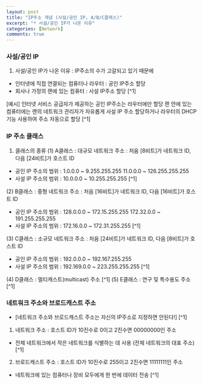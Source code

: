 ```yaml
---
layout: post
title: "IP주소 개념 (사설/공인 IP, A/B/C클래스)"
excerpt: "* 사설/공인 IP가 나온 이유"
categories: [Network]
comments: true
---
```





### 사설/공인 IP

1) 사설/공인 IP가 나온 이유 
: IP주소의 수가 고갈되고 있기 때문에 
- 인터넷에 직접 연결되는 컴퓨터나 라우터 : 공인 IP주소 할당
- 회사나 가정의 랜에 있는 컴퓨터 : 사설 IP주소 할당 [^1]

[예시]
인터넷 서비스 공급자가 제공하는 공인 IP주소는 라우터에만 할당
랜 안에 있는 컴퓨터에는 랜의 네트워크 관리자가 자유롭게 사설 IP 주소 할당하거나 라우터의 DHCP 기능 사용하여 주소 자동으로 할당 [^1]




### IP 주소 클래스 

1) 클래스의 종류 
(1) A클래스 : 대규모 네트워크 주소 
: 처음 [8비트]가 네트워크 ID, 다음 [24비트]가 호스트 ID
- 공인 IP 주소의 범위 : 1.0.0.0 ~ 9.255.255.255
                       11.0.0.0 ~ 126.255.255.255
- 사설 IP 주소의 범위 : 10.0.0.0 ~ 10.255.255.255 [^1]

(2) B클래스 : 중형 네트워크 주소
: 처음 [16비트]가 네트워크 ID, 다음 [16비트]가 호스트 ID
- 공인 IP 주소의 범위 : 128.0.0.0 ~ 172.15.255.255
                       172.32.0.0 ~ 191.255.255.255
- 사설 IP 주소의 범위 : 172.16.0.0 ~ 172.31.255.255 [^1]


(3) C클래스 : 소규모 네트워크 주소 
: 처음 [24비트]가 네트워크 ID, 다음 [8비트]가 호스트 ID 
- 공인 IP 주소의 범위 : 192.0.0.0 ~ 192.167.255.255
- 사설 IP 주소의 범위 : 192.169.0.0 ~ 223.255.255.255 [^1] 

(4) D클래스 : 멀티캐스트(multicast) 주소 [^1]
(5) E클래스 : 연구 및 특수용도 주소 [^1]




### 네트워크 주소와 브로드캐스트 주소 
- [네트워크 주소와 브로드캐스트 주소는 자신의 IP주소로 지정하면 안된다!] [^1]

1) 네트워크 주소 
: 호스트 ID가 10진수로 0이고 2진수면 00000000인 주소 
- 전체 네트워크에서 작은 네트워크를 식별하는 데 사용 (전체 네트워크의 대표 주소) [^1]

2) 브로드캐스트 주소 
: 호스트 ID가 10진수로 255이고 2진수면 11111111인 주소 
- 네트워크에 있는 컴퓨터나 장비 모두에게 한 번에 데이터 전송 [^1] 





